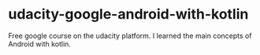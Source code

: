 # udacity-google-android-with-kotlin

Free google course on the udacity platform. I learned the main concepts of Android with kotlin.
